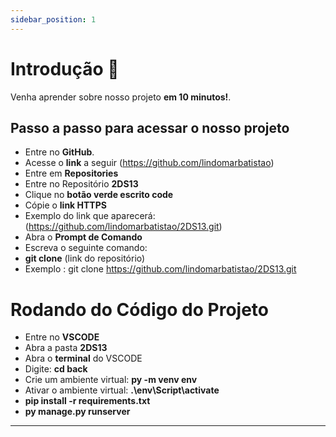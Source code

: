 ```yaml
---
sidebar_position: 1
---
```


# Introdução 📘

Venha aprender sobre nosso projeto **em 10 minutos!**.

## Passo a passo para acessar o nosso projeto

- Entre no **GitHub**.
- Acesse o **link** a seguir (https://github.com/lindomarbatistao)
- Entre em **Repositories**
- Entre no Repositório **2DS13**
- Clique no **botão verde escrito code**
- Cópie o **link HTTPS**
- Exemplo do link que aparecerá: (https://github.com/lindomarbatistao/2DS13.git)
- Abra o **Prompt de Comando**
- Escreva o seguinte comando:
- **git clone** (link do repositório)
- Exemplo : git clone https://github.com/lindomarbatistao/2DS13.git

# Rodando do Código do Projeto

- Entre no **VSCODE**
- Abra a pasta **2DS13**
- Abra o **terminal** do VSCODE
- Digite: **cd back**
- Crie um ambiente virtual: **py -m venv env**
- Ativar o ambiente virtual: **.\env\Script\activate**
- **pip install -r requirements.txt**
- **py manage.py runserver**

---

